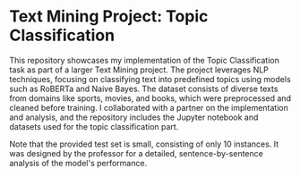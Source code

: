 # Text Mining Project: Topic Classification
This repository showcases my implementation of the Topic Classification task as part of a larger Text Mining project. 
The project leverages NLP techniques, focusing on classifying text into predefined topics using models such as RoBERTa and Naive Bayes. 
The dataset consists of diverse texts from domains like sports, movies, and books, which were preprocessed and cleaned before training. 
I collaborated with a partner on the implementation and analysis, and the repository includes the Jupyter notebook and datasets used for the topic classification part.

Note that the provided test set is small, consisting of only 10 instances. It was designed by the professor for a detailed, sentence-by-sentence analysis of the model's performance.
